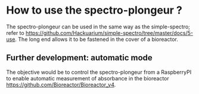 # How to use the spectro-plongeur ?

The spectro-plongeur can be used in the same way as the simple-spectro; refer to https://github.com/Hackuarium/simple-spectro/tree/master/docs/5-use. The long end allows it to be fastened in the cover of a bioreactor.

## Further development: automatic mode

The objective would be to control the spectro-plongeur from a RaspberryPI to enable automatic measurement of absorbance in the bioreactor https://github.com/Bioreactor/Bioreactor_v4.  
